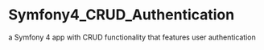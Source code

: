 # Symfony4_CRUD_Authentication

a Symfony 4 app with CRUD functionality that features user authentication
